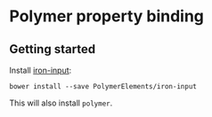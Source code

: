 # Polymer property binding

## Getting started

Install [iron-input](https://elements.polymer-project.org/elements/iron-input):

	bower install --save PolymerElements/iron-input

This will also install `polymer`.

